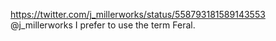https://twitter.com/j_millerworks/status/558793181589143553 @j_millerworks I prefer to use the term Feral.